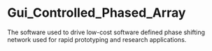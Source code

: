 # Gui_Controlled_Phased_Array
The software used to drive low-cost software defined phase shifting network used for rapid prototyping and research applications.
